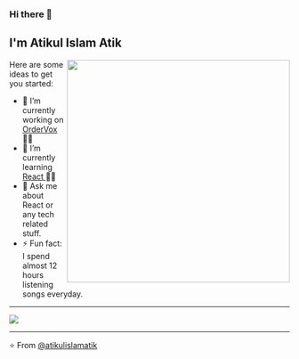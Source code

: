 ### Hi there 👋

## I'm Atikul Islam Atik

<img align='right' src="https://media.giphy.com/media/l0EwYKVLOfYpu0Bpu/giphy.gif" width="400">

Here are some ideas to get you started:

- 🔭 I’m currently working on <a href="https://www.ordervox.co.uk/" target="_blank"> OrderVox </a> 👨‍💻
- 🌱 I’m currently learning <a href="https://www.reactjs.org" target="_blank"> React </a> 👨‍💻
- 💬 Ask me about React or any tech related stuff.
- ⚡ Fun fact: I spend almost 12 hours listening songs everyday.

---

<img src="https://github-readme-stats.vercel.app/api?username=atikulislamatik&&show_icons=true&title_color=ffffff&icon_color=bb2acf&text_color=daf7dc&bg_color=151515">

---

⭐ From [@atikulislamatik](https://github.com/atikulislamatik)
